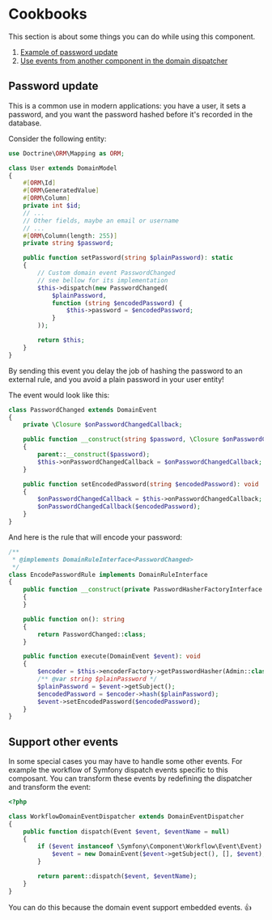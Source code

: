 Cookbooks
=========

This section is about some things you can do while using this component.

1. [Example of password update](#password_update)
2. [Use events from another component in the domain dispatcher](#support_other_events)

Password update
---------------

This is a common use in modern applications: you have a user, it sets a password, and you want the password hashed before
it's recorded in the database.

Consider the following entity:

```php
use Doctrine\ORM\Mapping as ORM;

class User extends DomainModel
{
    #[ORM\Id]
    #[ORM\GeneratedValue]
    #[ORM\Column]
    private int $id;
    // ...
    // Other fields, maybe an email or username
    // ...
    #[ORM\Column(length: 255)]
    private string $password;

    public function setPassword(string $plainPassword): static
    {
        // Custom domain event PasswordChanged
        // see bellow for its implementation
        $this->dispatch(new PasswordChanged(
            $plainPassword,
            function (string $encodedPassword) {
                $this->password = $encodedPassword;
            }
        ));

        return $this;
    }
}
```

By sending this event you delay the job of hashing the password to an external rule, and you avoid a plain password in
your user entity!

The event would look like this:
```php
class PasswordChanged extends DomainEvent
{
    private \Closure $onPasswordChangedCallback;

    public function __construct(string $password, \Closure $onPasswordChangedCallback)
    {
        parent::__construct($password);
        $this->onPasswordChangedCallback = $onPasswordChangedCallback;
    }

    public function setEncodedPassword(string $encodedPassword): void
    {
        $onPasswordChangedCallback = $this->onPasswordChangedCallback;
        $onPasswordChangedCallback($encodedPassword);
    }
}
```

And here is the rule that will encode your password:

```php
/**
 * @implements DomainRuleInterface<PasswordChanged>
 */
class EncodePasswordRule implements DomainRuleInterface
{
    public function __construct(private PasswordHasherFactoryInterface $encoderFactory)
    {
    }

    public function on(): string
    {
        return PasswordChanged::class;
    }

    public function execute(DomainEvent $event): void
    {
        $encoder = $this->encoderFactory->getPasswordHasher(Admin::class);
        /** @var string $plainPassword */
        $plainPassword = $event->getSubject();
        $encodedPassword = $encoder->hash($plainPassword);
        $event->setEncodedPassword($encodedPassword);
    }
}
```

Support other events
--------------------

In some special cases you may have to handle some other events. For example
the workflow of Symfony dispatch events specific to this composant. You can
transform these events by redefining the dispatcher and transform the event:

```php
<?php

class WorkflowDomainEventDispatcher extends DomainEventDispatcher
{
    public function dispatch(Event $event, $eventName = null)
    {
        if ($event instanceof \Symfony\Component\Workflow\Event\Event) {
            $event = new DomainEvent($event->getSubject(), [], $event);
        }

        return parent::dispatch($event, $eventName);
    }
}
```

You can do this because the domain event support embedded events. 👍
